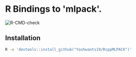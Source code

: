# R Bindings to 'mlpack'.
![R-CMD-check](https://github.com/Yashwants19/RcppMLPACK/workflows/R-CMD-check/badge.svg)

## Installation
```sh
R -e 'devtools::install_github("Yashwants19/RcppMLPACK")'
```
